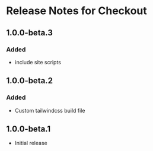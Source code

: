 # Release Notes for Checkout

## 1.0.0-beta.3
### Added
- include site scripts

## 1.0.0-beta.2
### Added
- Custom tailwindcss build file

## 1.0.0-beta.1
- Initial release
